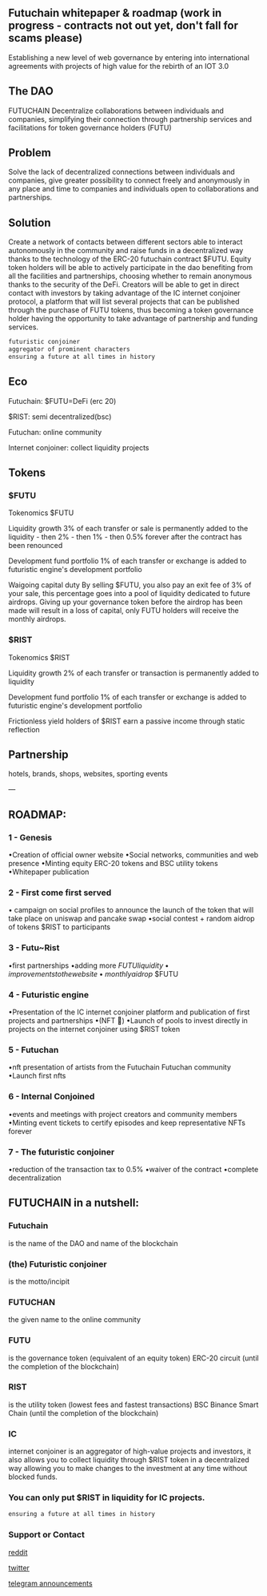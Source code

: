 ## Futuchain whitepaper & roadmap (work in progress - contracts not out yet, don't fall for scams please)

Establishing a new level of web governance by entering into international agreements with projects of high value for the rebirth of an IOT 3.0 

## The DAO

FUTUCHAIN Decentralize collaborations between individuals and companies, simplifying their connection through partnership services and facilitations for token governance holders (FUTU)

## Problem

Solve the lack of decentralized connections between individuals and companies, give greater possibility to connect freely and anonymously in any place and time to companies and individuals open to collaborations and partnerships. 


## Solution

Create a network of contacts between different sectors able to interact autonomously in the community and raise funds in a decentralized way thanks to the technology of the ERC-20 futuchain contract $FUTU. Equity token holders will be able to actively participate in the dao benefiting from all the facilities and partnerships, choosing whether to remain anonymous thanks to the security of the DeFi. Creators will be able to get in direct contact with investors by taking advantage of the IC internet conjoiner protocol, a platform that will list several projects that can be published through the purchase of FUTU tokens, thus becoming a token governance holder having the opportunity to take advantage of partnership and funding services.

```markdown
futuristic conjoiner
aggregator of prominent characters
ensuring a future at all times in history

```

## Eco

Futuchain: $FUTU=DeFi (erc 20)

$RIST: semi decentralized(bsc)

Futuchan: online community

Internet conjoiner: collect liquidity projects

## Tokens

### $FUTU

Tokenomics $FUTU 

Liquidity growth 
3% of each transfer or sale is permanently added to the liquidity - then 2% - then 1% - then 0.5% forever after the contract has been renounced 

Development fund portfolio 
1% of each transfer or exchange is added to futuristic engine's development portfolio 

Waigoing capital duty By selling $FUTU, you also pay an exit fee of 3% of your sale, this percentage goes into a pool of liquidity dedicated to future airdrops. Giving up your governance token before the airdrop has been made will result in a loss of capital, only FUTU holders will receive the monthly airdrops.

### $RIST

Tokenomics $RIST

Liquidity growth 2% of each transfer or transaction is permanently added to liquidity 

Development fund portfolio 1% of each transfer or exchange is added to futuristic engine's development portfolio 

Frictionless yield holders of $RIST earn a passive income through static reflection 

## Partnership

hotels, brands, shops, websites, sporting events

—

## ROADMAP: 

### 1 - Genesis 
•Creation of official owner website 
•Social networks, communities and web presence 
•Minting equity ERC-20 tokens and BSC utility tokens •Whitepaper publication 

### 2 - First come first served 
• campaign on social profiles to announce the launch of the token that will take place on uniswap and pancake swap 
•social contest + random aidrop of tokens $RIST to participants 

### 3 - Futu~Rist 
•first partnerships 
•adding more $FUTU liquidity 
•improvements to the website •monthly aidrop$ $FUTU

### 4 - Futuristic engine 
•Presentation of the IC internet conjoiner platform and publication of first projects and partnerships 
•(NFT 👀) 
•Launch of pools to invest directly in projects on the internet conjoiner using $RIST token

### 5 - Futuchan 
•nft presentation of artists from the Futuchain Futuchan community 
•Launch first nfts

### 6 - Internal Conjoined
•events and meetings with project creators and community members 
•Minting event tickets to certify episodes and keep representative NFTs forever 

### 7 - The futuristic conjoiner 
•reduction of the transaction tax to 0.5% 
•waiver of the contract 
•complete decentralization 



## FUTUCHAIN in a nutshell: 

### Futuchain 
is the name of the DAO and name of the blockchain 

### (the) Futuristic conjoiner
is the motto/incipit 

### FUTUCHAN
the given name to the online community

### FUTU 
is the governance token (equivalent of an equity token) ERC-20 circuit (until the completion of the blockchain)

### RIST 
is the utility token (lowest fees and fastest transactions) BSC Binance Smart Chain (until the completion of the blockchain) 

### IC
internet conjoiner is an aggregator of high-value projects and investors, it also allows you to collect liquidity through $RIST token in a decentralized way allowing you to make changes to the investment at any time without blocked funds. 

### You can only put $RIST in liquidity for IC projects. 



```markdown
ensuring a future at all times in history
```


### Support or Contact

[reddit](https://www.reddit.com/r/futuchain/)

[twitter](https://twitter.com/futuchain)

[telegram announcements](t.me/futuchan)


